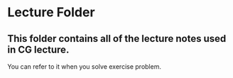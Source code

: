 # Lecture Folder

## This folder contains all of the lecture notes used in CG lecture.

You can refer to it when you solve exercise problem.
